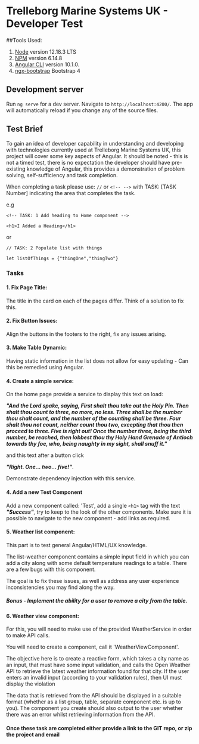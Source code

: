 # Trelleborg Marine Systems UK - Developer Test

##Tools Used:

1. [Node](https://nodejs.org/dist/v12.18.3/node-v12.18.3-x64.msi) version 12.18.3 LTS
2. [NPM](https://www.npmjs.com/get-npm) version 6.14.8
3. [Angular CLI](https://github.com/angular/angular-cli) version 10.1.0.
4. [ngx-bootstrap](https://valor-software.com/ngx-bootstrap/#/documentation#getting-started) Bootstrap 4

## Development server

Run `ng serve` for a dev server. Navigate to `http://localhost:4200/`. The app will automatically reload if you change any of the source files.

## Test Brief

To gain an idea of developer capability in understanding and developing with technologies currently used at Trelleborg Marine Systems UK, this project will cover 
some key aspects of Angular. It should be noted - this is not a timed test, there is no expectation the developer should have pre-existing knowledge of Angular, 
this provides a demonstration of problem solving, self-sufficiency and task completion.

When completing a task please use: `//` or `<!-- -->` with TASK: [TASK Number] indicating the area that completes the task.  

e.g

`<!-- TASK: 1 Add heading to Home component -->`

`<h1>I Added a Heading</h1>`

or 

`// TASK: 2 Populate list with things`

`let listOfThings = {"thingOne","thingTwo"}`

### Tasks


#### 1. Fix Page Title:

The title in the card on each of the pages differ. Think of a solution to fix this.

#### 2. Fix Button Issues:

Align the buttons in the footers to the right, fix any issues arising.

#### 3. Make Table Dynamic:

Having static information in the list does not allow for easy updating - Can this be remedied using Angular.

#### 4. Create a simple service:
    
On the home page provide a service to display this text on load:
 
___"And the Lord spake, saying, First shalt thou take out the Holy Pin. 
Then shalt thou count to three, no more, no less. Three shall be the number thou shalt count,
and the number of the counting shall be three. Four shalt thou not count, neither count thou two,
excepting that thou then proceed to three. Five is right out! Once the number three,
being the third number, be reached, then lobbest thou thy Holy Hand Grenade of Antioch towards thy foe,
who, being naughty in my sight, shall snuff it."___

 and this text after a button click 

___"Right. One... two... five!"___.

Demonstrate dependency injection with this service.

#### 4. Add a new Test Component
    
Add a new component called: 'Test', add a single `<h1>` tag with the text ___"Success"___, try to keep to the look of the other components.
Make sure it is possible to navigate to the new component - add links as required.

#### 5. Weather list component:

This part is to test general Angular/HTML/UX knowledge.

The list-weather component contains a simple input field in which you can add a city along with some default temperature readings to a table.
There are a few bugs with this component. 

The goal is to fix these issues, as well as address any user experience inconsistencies you may find along the way.
       
##### Bonus - Implement the ability for a user to remove a city from the table.

#### 6. Weather view component:

For this, you will need to make use of the provided WeatherService in order to make API calls.

You will need to create a component, call it 'WeatherViewComponent'.

The objective here is to create a reactive form, which takes a city name as an input, that must have some input validation,
and calls the Open Weather API to retrieve the latest weather information found for that city. 
If the user enters an invalid input (according to your validation rules), then UI must display the violation

The data that is retrieved from the API should be displayed in a suitable format (whether as a list group, table, separate component etc. is up to you).
The component you create should also output to the user whether there was an error whilst retrieving information from the API.

#### Once these task are completed either provide a link to the GIT repo, or zip the project and email





